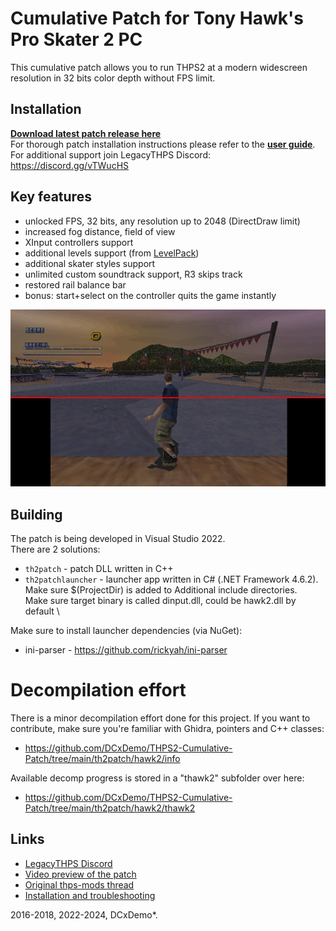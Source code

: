 # Cumulative Patch for Tony Hawk's Pro Skater 2 PC
This cumulative patch allows you to run THPS2 at a modern widescreen resolution in 32 bits color depth without FPS limit.

## Installation
[__Download latest patch release here__](https://github.com/DCxDemo/THPS2-Cumulative-Patch/releases/latest) \
For thorough patch installation instructions please refer to the [__user guide__](https://github.com/DCxDemo/THPS2-Cumulative-Patch/wiki). \
For additional support join LegacyTHPS Discord: https://discord.gg/vTWucHS

## Key features
* unlocked FPS, 32 bits, any resolution up to 2048 (DirectDraw limit)
* increased fog distance, field of view
* XInput controllers support
* additional levels support (from [LevelPack](http://www.thps-mods.com/forum/viewtopic.php?t=1041))
* additional skater styles support
* unlimited custom soundtrack support, R3 skips track
* restored rail balance bar
* bonus: start+select on the controller quits the game instantly

![THPS2 Cumulative Patch](th2-patch-banner.png)

## Building
The patch is being developed in Visual Studio 2022. \
There are 2 solutions:
* ```th2patch``` - patch DLL written in C++
* ```th2patchlauncher``` - launcher app written in C# (.NET Framework 4.6.2). \
Make sure $(ProjectDir) is added to Additional include directories. \
Make sure target binary is called dinput.dll, could be hawk2.dll by default \

Make sure to install launcher dependencies (via NuGet):
* ini-parser - https://github.com/rickyah/ini-parser

# Decompilation effort
There is a minor decompilation effort done for this project. If you want to contribute, make sure you're familiar with Ghidra, pointers and C++ classes:
* https://github.com/DCxDemo/THPS2-Cumulative-Patch/tree/main/th2patch/hawk2/info

Available decomp progress is stored in a "thawk2" subfolder over here:
* https://github.com/DCxDemo/THPS2-Cumulative-Patch/tree/main/th2patch/hawk2/thawk2

## Links
* [LegacyTHPS Discord](https://discord.gg/vTWucHS)
* [Video preview of the patch](https://www.youtube.com/watch?v=1eHHqhsgC6w)
* [Original thps-mods thread](http://www.thps-mods.com/forum/viewtopic.php?t=5429)
* [Installation and troubleshooting](https://github.com/DCxDemo/THPS2-Cumulative-Patch/wiki)

2016-2018, 2022-2024, DCxDemo*.